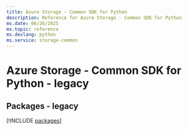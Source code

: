 ```yaml
---
title: Azure Storage - Common SDK for Python
description: Reference for Azure Storage - Common SDK for Python
ms.date: 06/26/2025
ms.topic: reference
ms.devlang: python
ms.service: storage-common
---
```

# Azure Storage - Common SDK for Python - legacy
## Packages - legacy
[!INCLUDE [packages](storage---common-index.md)]